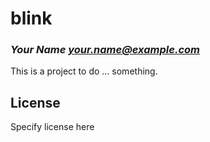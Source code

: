 # blink
### _Your Name <your.name@example.com>_

This is a project to do ... something.

## License

Specify license here

